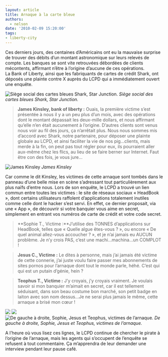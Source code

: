 ```yaml
---
layout: article
title: Arnaque à la carte bleue
authors:
  - nelson
date: '2010-02-09 15:20:00'
tags:
- liberty-city
---
```


Ces derniers jours, des centaines d’Américains ont eu la mauvaise surprise de trouver des débits d’un montant astronomique sur leurs relevés de compte. Les banques se sont vite retrouvées débordées de clients mécontents, affirmant n’être à l’origine d’aucune de ces opérations.  
La Bank of Liberty, ainsi que les fabriquants de cartes de crédit Shark, ont déposés une plainte contre X auprès du LCPD qui a immédiatement ouvert une enquête.

![Siège social des cartes bleues Shark, Star Junction.](/content/images/2007/06/100207141515-Medium.jpg)
_Siège social des cartes bleues Shark, Star Junction._

> **James Kinsley, bank of liberty :** Ouais, la première victime s’est présentée à nous il y a un peu plus d’un mois, avec des opérations dont le montant dépassait les deux-mille dollars, et nous affirmant qu’elle n’en était aucunement à l’origine. D’autres clients sont venus nous voir au fil des jours, ça n’arrêtait plus. Nous nous sommes mis d’accord avec Shark, notre partenaire, pour déposer une plainte globale au LCPD, et ainsi faciliter la vie de nos pig…clients, mais merde à la fin, on peut pas tout régler pour eux, ils pourraient aller aux-même chez les flics, au lieu de se faire berner sur Internet. Faut être con des fois, je vous jure…

![James Kinsley](/content/images/2007/06/100207141312-Medium.jpg)
_James Kinsley_

Car comme le dit Kinsley, les victimes de cette arnaque sont tombés dans le panneau d’une belle mise en scène s’adressant tout particulièrement aux plus naïfs d’entre nous. Lors de son enquête, le LCPD a trouvé un lien commun entre toutes les victimes : le site de réseaux sociaux « HeadBook », dont certains utilisateurs raffolent d’applications totalement inutiles comme celle dont le hacker s’est servi. En effet, ce dernier proposait, via une « App », de découvrir si votre banquier vous aime en secret, simplement en entrant vos numéros de carte de crédit et votre code secret.

> \*\*Sophie T., Victime :\*\*J’utilise des TONNES d’applications sur HeadBook, telles que « Quelle algue êtes-vous ? », ou encore « De quel animal allez-vous accoucher ? », et je n’ai jamais eu AUCUN problème. Je n’y crois PAS, c’est une machi…machina…un COMPLOT !

> **Jesus C., Victime :** Le dites à personne, mais j’ai jamais été victime de cette connerie, j’ai juste voulu faire passer mes abonnements de sites pornos pour l’arnaque dont tout le monde parle, héhé. C’est qui qui est un putain d’génie, hein ?

> **Teophus T., Victime :** J’y croyais, j’y croyais vraiment. Je voulais savoir si mon banquier m’aimait en secret, car il est tellement séduisant, dans son beau costume bon marché, son petit badge en laiton avec son nom dessus…Je ne serai plus jamais le même, cette arnaque a brisé mon cœur !

![](/content/images/2007/06/100207141632-Medium.jpg)
![](/content/images/2007/06/100207142227-Medium.jpg)
![De gauche à droite, Sophie, Jesus et Teophus, victimes de l’arnaque.](/content/images/2007/06/100207141831-Medium.jpg)
_De gauche à droite, Sophie, Jesus et Teophus, victimes de l’arnaque._

A l’heure où vous lisez ces lignes, le LCPD continue de chercher le pirate à l’origine de l’arnaque, mais les agents qui s’occupent de l’enquête se refusent à tout commentaire. Ça m’apprendra de leur demander une interview pendant leur pause café.